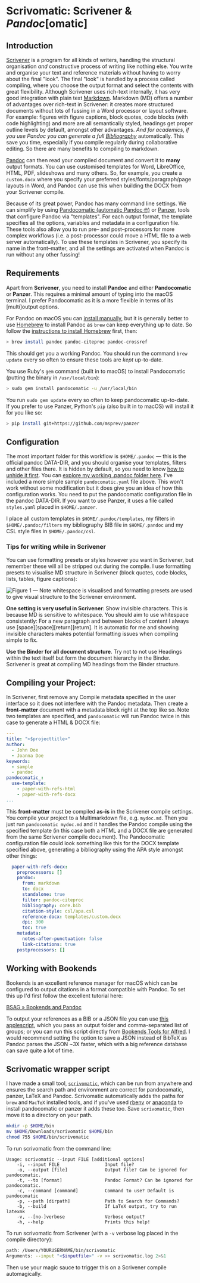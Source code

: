 # Scrivomatic: Scrivener & *Pandoc*[omatic] 

## Introduction 

[Scrivener](http://literatureandlatte.com) is a program for all kinds of writers, handling the structural organisation *and* constructive process of writing like nothing else. You write and organise your text and reference materials without having to worry about the final "look". The final "look" is handled by a process called compiling, where you choose the output format and select the contents with great flexibility. Although Scrivener uses rich-text internally, it has very good integration with plain text [Markdown](https://en.wikipedia.org/wiki/Markdown). Markdown (MD) offers a number of advantages over rich-text in Scrivener: it creates more structured documents without lots of fussing in a Word processor or layout software. For example: figures with figure captions, block quotes, code blocks (with code highlighting) and more are all semantically styled, headings get proper outline levels by default, amongst other advantages. *And for academics, if you use Pandoc you can generate a full [Bibliography](http://pandoc.org/MANUAL.html#citations)* automatically. This save you time, especially if you compile regularly during collaborative editing. So there are many benefits to compiling to markdown.

[Pandoc](http://pandoc.org/index.html) can then read your compiled document and convert it to **many** output formats. You can use customised templates for Word, LibreOffice, HTML, PDF, slideshows and many others. So, for example, you create a `custom.docx` where you specify your preferred styles/fonts/paragraph/page layouts in Word, and Pandoc can use this when building the DOCX from your Scrivener compile.  

Because of its great power, Pandoc has many command line settings. We can simplify by using [Pandocomatic (automatic Pandoc 🤓)](https://heerdebeer.org/Software/markdown/pandocomatic/) or [Panzer](https://github.com/msprev/panzer), tools that configure Pandoc via "templates". For each output format, the template specifies all the options, variables and metadata in a configuration file. These tools also allow you to run pre– and post–processors for more complex workflows (i.e. a post-processor could move a HTML file to a web server automatically). To use these templates in Scrivener, you specify its name in the front–matter, and all the settings are activated when Pandoc is run without any other fussing!

## Requirements 

Apart from **Scrivener**, you need to install **Pandoc** and either **Pandocomatic** or **Panzer**. This requires a minimal amount of typing into the macOS terminal. I prefer Pandocomatic as it is a more flexible in terms of its [multi]output options.

For Pandoc on macOS you can [install manually](http://pandoc.org/installing.html), but it is generally better to use [Homebrew](https://brew.sh/) to install Pandoc as `brew` can keep everything up to date. So follow the [instructions to install Homebrew](https://brew.sh/) first, then:

```bash
> brew install pandoc pandoc-citeproc pandoc-crossref
```

This should get you a working Pandoc. You should run the command `brew update` every so often to ensure these tools are *kept* up-to-date.

You use Ruby's `gem` command (built in to macOS) to install Pandocomatic (putting the binary in `/usr/local/bin`):

```bash
> sudo gem install pandocomatic -u /usr/local/bin
```

You run `sudo gem update` every so often to keep pandocomatic up-to-date. If you prefer to use Panzer, Python's `pip` (also built in to macOS) will install it for you like so:

```bash
> pip install git+https://github.com/msprev/panzer
```

## Configuration 

The most important folder for this workflow is `$HOME/.pandoc` — this is the official pandoc DATA-DIR, and you should organise your templates, filters and other files there. It is hidden by default, so you need to know [how to unhide it first](https://www.google.com/search?q=unhide+folder+mac). You can [explore my working .pandoc folder here](https://github.com/iandol/dotfiles/tree/master/pandoc). I've included a more simple sample `pandocomatic.yaml` file above. This won't work without some modification but it does give you an idea of how this configuration works. You need to put the pandocomatic configuration file in the pandoc DATA-DIR. If you want to use Panzer, it uses a file called `styles.yaml` placed in `$HOME/.panzer`.  

I place all custom templates in `$HOME/.pandoc/templates`, my filters in `$HOME/.pandoc/filters` my bibliography BIB file in `$HOME/.pandoc` and my CSL style files in `$HOME/.pandoc/csl`. 

### Tips for writing while in Scrivener 

You can use formatting presets or styles however you want in Scrivener, but remember these will all be stripped out during the compile. I use formatting presets to visualise MD structure in Scrivener (block quotes, code blocks, lists, tables, figure captions):  

![Figure 1 — Note whitespace is visualised and formatting presets are used to give visual structure to the Scrivener environment.](https://raw.githubusercontent.com/iandol/scrivomatic/master/images/1.png)  

**One setting is very useful in Scrivener**: Show invisible characters. This is because MD is sensitive to whitespace. You should aim to use whitespace consistently: For a new paragraph and between blocks of content I always use [space][space][return][return]. It is automatic for me and showing invisible characters makes potential formatting issues when compiling simple to fix.

**Use the Binder for all document structure**. Try not to not use Headings within the text itself but form the document hierarchy in the Binder. Scrivener is great at compiling MD headings from the Binder structure.

## Compiling your Project: 

In Scrivener, first remove any Compile metadata specified in the user interface so it does not interfere with the Pandoc metadata. Then create a **front–matter** document with a metadata block right at the top like so. Note two templates are specified, and `pandocomatic` will run Pandoc twice in this case to generate a HTML & DOCX file:

```yaml
---
title: "<$projecttitle>"
author:
  - John Doe
  - Joanna Doe
keywords: 
  - sample
  - pandoc
pandocomatic_:
  use-template:
    - paper-with-refs-html
    - paper-with-refs-docx
...

```

This **front–matter** must be compiled **as–is** in the Scrivener compile settings. You compile your project to a Multimarkdown file, e.g. `mydoc.md`. Then you just run `pandocomatic mydoc.md` and it handles the Pandoc compile using the specified template (in this case both a HTML and a DOCX file are generated from the same Scrivener compile document). The Pandocomatic configuration file could look something like this for the DOCX template specified above, generating a bibliography using the APA style amongst other things:

```yaml
  paper-with-refs-docx:
    preprocessors: []
    pandoc:
      from: markdown
      to: docx
      standalone: true
      filter: pandoc-citeproc
      bibliography: core.bib
      citation-style: csl/apa.csl
      reference-docx: templates/custom.docx
      dpi: 300
      toc: true
    metadata: 
      notes-after-punctuation: false 
      link-citations: true
    postprocessors: []
```

## Working with Bookends
Bookends is an excellent reference manager for macOS which can be configured to output citations in a format compatible with Pandoc. To set this up I'd first follow the excellent tutorial here:

[BSAG » Bookends and Pandoc](https://www.rousette.org.uk/archives/bookends-and-pandoc/)

To output your references as a BIB or a JSON file you can use [this applescript](https://raw.githubusercontent.com/iandol/bookends-tools/master/source/toBibTeX.applescript), which you pass an output folder and comma-separated list of groups; or you can run this script directly from [Bookends Tools for Alfred](https://github.com/iandol/bookends-tools). I would recommend setting the option to save a JSON instead of BibTeX as Pandoc parses the JSON ~3X faster, which with a big reference database can save quite a lot of time.

## Scrivomatic wrapper script 
I have made a small tool, [`scrivomatic`](https://github.com/iandol/scrivomatic/raw/master/scrivomatic), which can be run from anywhere and ensures the search path and environment are correct for pandocomatic, panzer, LaTeX and Pandoc. Scrivomatic automatically adds the paths for `brew` and `MacTeX` installed tools, and if you've used [rbenv](https://github.com/rbenv/rbenv) or [anaconda](https://www.continuum.io/anaconda-overview) to install pandocomatic or panzer it adds these too. Save `scrivomatic`, then move it to a directory on your path. 

```bash
mkdir -p $HOME/bin
mv $HOME/Downloads/scrivomatic $HOME/bin
chmod 755 $HOME/bin/scrivomatic
```

To run scrivomatic from the command line:

```
Usage: scrivomatic --input FILE [additional options]
    -i, --input FILE                 Input file?
    -o, --output [file]              Output file? Can be ignored for pandocomatic.
    -t, --to [format]                Pandoc Format? Can be ignored for pandocomatic.
    -c, --command [command]          Command to use? Default is pandocomatic
    -p, --path [dirpath]             Path to Search for Commands?
    -b, --build                      If LaTeX output, try to run latexmk
    -v, --[no-]verbose               Verbose output?
    -h, --help                       Prints this help!
```

To run scrivomatic from Scrivener (with a `-v` verbose log placed in the compile directory):

```bash
path: /Users/YOURUSERNAME/bin/scrivomatic
Arguments: --input "<$inputfile>" -v >> scrivomatic.log 2>&1
```

Then use your magic sauce to trigger this on a Scrivener compile automagically.  

